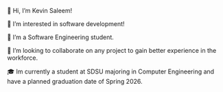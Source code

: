 👋 Hi, I’m Kevin Saleem!

👀 I’m interested in software development!

🌱 I’m a Software Engineering student.

💞️ I’m looking to collaborate on any project to gain better experience in the workforce.

🎓 Im currently a student at SDSU majoring in Computer Engineering and have a planned graduation date of Spring 2026.
